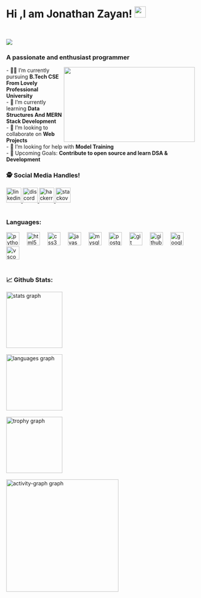 

# Hi ,I am Jonathan Zayan! <img src="https://raw.githubusercontent.com/debdutgoswami/debdutgoswami/master/assets/gifs/Hi.gif" width="30px">
<br>

![](https://komarev.com/ghpvc/?username=TruLie13&color=blue)<br>
### A passionate and enthusiast programmer<br>
<div align="center">
  <img height="200" src="https://yt3.ggpht.com/aZwOyRoTvmtZsAVxTiSc48ZUofoba60FiEMq9dHp0d4Nv2Do-pcZ6SOx354XPr7KXZfbo6DACgcaZQ=s600-c-fcrop64=1,00000000ffffffff-nd-v1" width= "350" align=right />
</div>
- 👨‍🏭 I’m currently pursuing <b>B.Tech CSE From Lovely Professional University</b> <br>
- 🏫 I’m currently learning <b>Data Structures And MERN Stack Development</b> <br>
- 🙌 I’m looking to collaborate on <b>Web Projects</b> <br>
- 🤔 I’m looking for help with <b>Model Training</b><br>
- 🥅 Upcoming Goals: <b>Contribute to open source and learn DSA & Development</b> <br>

### 🕵 Social Media Handles!<br>

<div align="left">
  <a href="https://www.linkedin.com/in/bhanupriya086/" target="_blank">
    <img src="https://img.shields.io/static/v1?message=LinkedIn&logo=linkedin&label=&color=0077B5&logoColor=white&labelColor=&style=for-the-badge" height="40" alt="linkedin logo"  />
  </a>
  <a href="https://discord.com/channels/.bhanupriya" target="_blank">
    <img src="https://img.shields.io/static/v1?message=Discord&logo=discord&label=&color=7289DA&logoColor=white&labelColor=&style=for-the-badge" height="40" alt="discord logo"  />
  </a>
  <a href="https://www.hackerrank.com/profile/Bhanupriya25" target="_blank">
    <img src="https://img.shields.io/static/v1?message=HackerRank&logo=hackerrank&label=&color=2EC866&logoColor=white&labelColor=&style=for-the-badge" height="40" alt="hackerrank logo"  />
  </a>
  <a href="https://stackoverflow.com/users/20812086/bhanu-priya" target="_blank">
    <img src="https://img.shields.io/static/v1?message=Stackoverflow&logo=stackoverflow&label=&color=FE7A16&logoColor=white&labelColor=&style=for-the-badge" height="40" alt="stackoverflow logo"  />
  </a>
</div>
<br>

### Languages: 
<div align="left">
  <img src="https://img.shields.io/badge/Python-3776AB?logo=python&logoColor=white&style=for-the-badge" height="35" alt="python logo"  />
  <img width="12" />
  <img src="https://img.shields.io/badge/HTML5-E34F26?logo=html5&logoColor=white&style=for-the-badge" height="35" alt="html5 logo"  />
  <img width="12" />
  <img src="https://img.shields.io/badge/CSS3-1572B6?logo=css3&logoColor=white&style=for-the-badge" height="35" alt="css3 logo"  />
  <img width="12" />
  <img src="https://img.shields.io/badge/JavaScript-F7DF1E?logo=javascript&logoColor=black&style=for-the-badge" height="35" alt="javascript logo"  />
  <img width="12" />
  <img src="https://img.shields.io/badge/MySQL-4479A1?logo=mysql&logoColor=white&style=for-the-badge" height="35" alt="mysql logo"  />
  <img width="12" />
  <img src="https://img.shields.io/badge/PostgreSQL-4169E1?logo=postgresql&logoColor=white&style=for-the-badge" height="35" alt="postgresql logo"  />
  <img width="12" />
  <img src="https://img.shields.io/badge/Git-F05032?logo=git&logoColor=white&style=for-the-badge" height="35" alt="git logo"  />
  <img width="12" />
  <img src="https://img.shields.io/badge/GitHub-181717?logo=github&logoColor=white&style=for-the-badge" height="35" alt="github logo"  />
  <img width="12" />
  <img src="https://img.shields.io/badge/Google Cloud-4285F4?logo=googlecloud&logoColor=white&style=for-the-badge" height="35" alt="googlecloud logo"  />
  <img width="12" />
  <img src="https://img.shields.io/badge/Visual Studio Code-007ACC?logo=visualstudiocode&logoColor=white&style=for-the-badge" height="35" alt="vscode logo"  />
  <img width="12" />
</div>
<br>

### 📈 Github Stats:

<div align="left">
  <img src="https://github-readme-stats.vercel.app/api?username=TruLie13&hide_title=false&hide_rank=false&show_icons=true&include_all_commits=true&count_private=true&disable_animations=false&theme=radical&locale=en&hide_border=false&order=1" height="150" alt="stats graph"  /><br><br>
  <img src="https://github-readme-stats.vercel.app/api/top-langs?username=TruLie13&locale=en&hide_title=false&layout=compact&card_width=320&langs_count=5&theme=radical&hide_border=false&order=2" height="150" alt="languages graph"  /><br><br>
  <img src="https://github-profile-trophy.vercel.app?username=TruLie13&theme=darkhub&column=-1&row=1&margin-w=8&margin-h=8&no-bg=false&no-frame=false&order=4" height="150" alt="trophy graph"  /><br><br>
  <img src="https://github-readme-activity-graph.vercel.app/graph?username=TruLie13&radius=16&theme=redical&area=true&order=5" height="300" alt="activity-graph graph"  />
</div>
